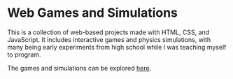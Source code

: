 # Web Games and Simulations

This is a collection of web-based projects made with HTML, CSS, and JavaScript. It includes interactive games and physics simulations, with many being early experiments from high school while I was teaching myself to program.

The games and simulations can be explored [here](https://aydencook.com/programming/web-games-simulations).
